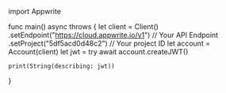 import Appwrite

func main() async throws {
let client = Client()
.setEndpoint("https://cloud.appwrite.io/v1") // Your API Endpoint
.setProject("5df5acd0d48c2") // Your project ID
let account = Account(client)
let jwt = try await account.createJWT()

    print(String(describing: jwt))

}
